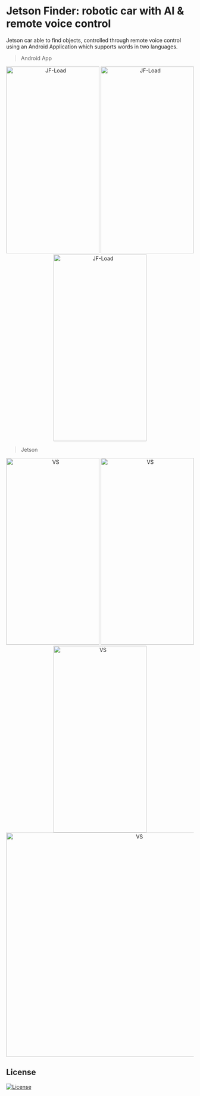 # Jetson Finder: robotic car with AI & remote voice control
Jetson car able to find objects, controlled through remote voice control using an Android Application which supports words in two languages.

> Android App

<p align="center">
<a href="https://github.com/dannymanastireanu/JetsonFinder"><img src="https://i.imgur.com/Ir6fVWo.jpg" title="JF" alt="JF-Load" width = 250px height=500px></a>
<a href="https://github.com/dannymanastireanu/JetsonFinder"><img src="https://i.imgur.com/mIiReZY.jpg" title="JF" alt="JF-Load" width = 250px height=500px></a> 
<a href="https://github.com/dannymanastireanu/JetsonFinder"><img src="https://i.imgur.com/Yv4KYbO.jpg" title="JF" alt="JF-Load" width = 250px height=500px></a> 
</p>

> Jetson

<p align="center">
<a href="https://github.com/dannymanastireanu/JetsonFinder"><img src="https://i.imgur.com/bBIJMmC.jpg" title="JF" alt="VS" width = 250px height=500px></a>
<a href="https://github.com/dannymanastireanu/JetsonFinder"><img src="https://i.imgur.com/gKv5xn0.jpg" title="JF" alt="VS" width = 250px height=500px></a> 
<a href="https://github.com/dannymanastireanu/JetsonFinder"><img src="https://i.imgur.com/yDSryvY.jpg" title="JF" alt="VS" width = 250px height=500px></a> 
<a href="https://github.com/dannymanastireanu/JetsonFinder"><img src="https://i.imgur.com/wiDhZBz.jpg" title="JF" alt="VS" width = 700px height=600px></a> 
</p>


## License
[![License](http://img.shields.io/:license-mit-blue.svg?style=flat-square)](http://badges.mit-license.org)

